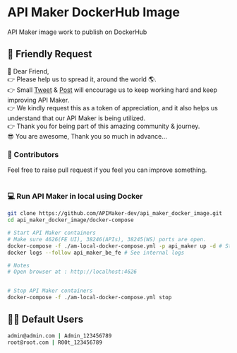 # API Maker DockerHub Image
API Maker image work to publish on DockerHub

## 🙏 Friendly Request
💞 Dear Friend,<br/>
👉 Please help us to spread it, around the world 🌎. <br/>
👉 Small [Tweet](https://twitter.com/api_maker) & [Post](https://www.linkedin.com/company/api-maker) will encourage us to keep working hard and keep improving API Maker. <br/>
👉 We kindly request this as a token of appreciation, and it also helps us understand that our API Maker is being utilized.<br/>
👉 Thank you for being part of this amazing community & journey. <br/>
😎 You are awesome, Thank you so much in advance...


### 🙋 Contributors
Feel free to raise pull request if you feel you can improve something.
<br/>
<br/>


### 💻 Run API Maker in local using Docker
```sh
git clone https://github.com/APIMaker-dev/api_maker_docker_image.git
cd api_maker_docker_image/docker-compose

# Start API Maker containers
# Make sure 4626(FE UI), 38246(APIs), 38245(WS) ports are open.
docker-compose -f ./am-local-docker-compose.yml -p api_maker up -d # Start API Maker containers
docker logs --follow api_maker_be_fe # See internal logs

# Notes
# Open browser at : http://localhost:4626


# Stop API Maker containers
docker-compose -f ./am-local-docker-compose.yml stop
```


## 👨‍🦰 Default Users
```sh
admin@admin.com | Admin_123456789
root@root.com | R00t_123456789
```
<br/>


